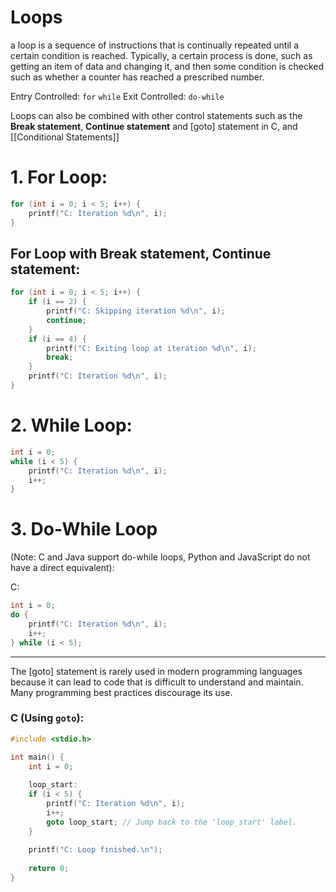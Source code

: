 # Loops

a loop is a sequence of instructions that is continually repeated until a certain condition is reached. Typically, a certain process is done, such as getting an item of data and changing it, and then some condition is checked such as whether a counter has reached a prescribed number.

Entry Controlled:
	``for``
	``while``
Exit Controlled:
	``do-while``

Loops  can also be combined with other control statements such as the **Break statement**, **Continue statement** and  [goto] statement in C, and [[Conditional Statements]]

# 1. For Loop:

```c
for (int i = 0; i < 5; i++) {
    printf("C: Iteration %d\n", i);
}

```

## For Loop with **Break statement**, Continue statement:
```c
for (int i = 0; i < 5; i++) {
    if (i == 2) {
        printf("C: Skipping iteration %d\n", i);
        continue;
    }
    if (i == 4) {
        printf("C: Exiting loop at iteration %d\n", i);
        break;
    }
    printf("C: Iteration %d\n", i);
}

```

# 2. While Loop:

```c
int i = 0;
while (i < 5) {
    printf("C: Iteration %d\n", i);
    i++;
}
```


# 3. Do-While Loop 
(Note: C and Java support do-while loops, Python and JavaScript do not have a direct equivalent):

C:
```c
int i = 0;
do {
    printf("C: Iteration %d\n", i);
    i++;
} while (i < 5);
```

---

The [goto] statement is rarely used in modern programming languages because it can lead to code that is difficult to understand and maintain. Many programming best practices discourage its use.

### C (Using `goto`):

```c
#include <stdio.h>

int main() {
    int i = 0;
    
    loop_start:
    if (i < 5) {
        printf("C: Iteration %d\n", i);
        i++;
        goto loop_start; // Jump back to the 'loop_start' label.
    }
    
    printf("C: Loop finished.\n");
    
    return 0;
}
```
